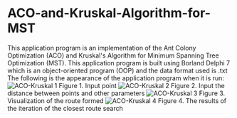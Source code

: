# ACO-and-Kruskal-Algorithm-for-MST
This application program is an implementation of the Ant Colony Optimization (ACO) and Kruskal's Algorithm for Minimum Spanning Tree Optimization (MST).
This application program is built using Borland Delphi 7 which is an object-oriented program (OOP) and the data format used is .txt
<br>
The following is the appearance of the application program when it is run:
![ACO-Kruskal 1](https://user-images.githubusercontent.com/108499355/213867714-48f08940-78ce-4a07-8a7a-2f18c2024416.png)
Figure 1. Input point
![ACO-Kruskal 2](https://user-images.githubusercontent.com/108499355/213867743-516f145f-1fb3-44ec-9d8f-c02047d98af5.png)
Figure 2. Input the distance between points and other parameters
![ACO-Kruskal 3](https://user-images.githubusercontent.com/108499355/213867809-3d2f3fe6-3dab-4aba-8276-06aa5784463c.png)
Figure 3. Visualization of the route formed
![ACO-Kruskal 4](https://user-images.githubusercontent.com/108499355/213867855-042ceec9-ae22-41b4-89e4-21779a68a502.png)
Figure 4. The results of the iteration of the closest route search
